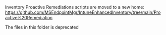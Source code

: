 Inventory Proactive Remediations scripts are moved to a new home: 
https://github.com/MSEndpointMgr/IntuneEnhancedInventory/tree/main/Proactive%20Remediation

The files in this folder is deprecated
